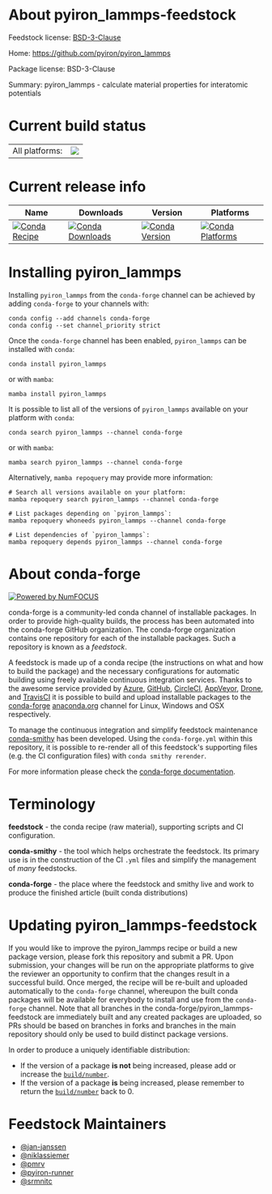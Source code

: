 About pyiron_lammps-feedstock
=============================

Feedstock license: [BSD-3-Clause](https://github.com/conda-forge/pyiron_lammps-feedstock/blob/main/LICENSE.txt)

Home: https://github.com/pyiron/pyiron_lammps

Package license: BSD-3-Clause

Summary: pyiron_lammps - calculate material properties for interatomic potentials

Current build status
====================


<table><tr><td>All platforms:</td>
    <td>
      <a href="https://dev.azure.com/conda-forge/feedstock-builds/_build/latest?definitionId=4868&branchName=main">
        <img src="https://dev.azure.com/conda-forge/feedstock-builds/_apis/build/status/pyiron_lammps-feedstock?branchName=main">
      </a>
    </td>
  </tr>
</table>

Current release info
====================

| Name | Downloads | Version | Platforms |
| --- | --- | --- | --- |
| [![Conda Recipe](https://img.shields.io/badge/recipe-pyiron__lammps-green.svg)](https://anaconda.org/conda-forge/pyiron_lammps) | [![Conda Downloads](https://img.shields.io/conda/dn/conda-forge/pyiron_lammps.svg)](https://anaconda.org/conda-forge/pyiron_lammps) | [![Conda Version](https://img.shields.io/conda/vn/conda-forge/pyiron_lammps.svg)](https://anaconda.org/conda-forge/pyiron_lammps) | [![Conda Platforms](https://img.shields.io/conda/pn/conda-forge/pyiron_lammps.svg)](https://anaconda.org/conda-forge/pyiron_lammps) |

Installing pyiron_lammps
========================

Installing `pyiron_lammps` from the `conda-forge` channel can be achieved by adding `conda-forge` to your channels with:

```
conda config --add channels conda-forge
conda config --set channel_priority strict
```

Once the `conda-forge` channel has been enabled, `pyiron_lammps` can be installed with `conda`:

```
conda install pyiron_lammps
```

or with `mamba`:

```
mamba install pyiron_lammps
```

It is possible to list all of the versions of `pyiron_lammps` available on your platform with `conda`:

```
conda search pyiron_lammps --channel conda-forge
```

or with `mamba`:

```
mamba search pyiron_lammps --channel conda-forge
```

Alternatively, `mamba repoquery` may provide more information:

```
# Search all versions available on your platform:
mamba repoquery search pyiron_lammps --channel conda-forge

# List packages depending on `pyiron_lammps`:
mamba repoquery whoneeds pyiron_lammps --channel conda-forge

# List dependencies of `pyiron_lammps`:
mamba repoquery depends pyiron_lammps --channel conda-forge
```


About conda-forge
=================

[![Powered by
NumFOCUS](https://img.shields.io/badge/powered%20by-NumFOCUS-orange.svg?style=flat&colorA=E1523D&colorB=007D8A)](https://numfocus.org)

conda-forge is a community-led conda channel of installable packages.
In order to provide high-quality builds, the process has been automated into the
conda-forge GitHub organization. The conda-forge organization contains one repository
for each of the installable packages. Such a repository is known as a *feedstock*.

A feedstock is made up of a conda recipe (the instructions on what and how to build
the package) and the necessary configurations for automatic building using freely
available continuous integration services. Thanks to the awesome service provided by
[Azure](https://azure.microsoft.com/en-us/services/devops/), [GitHub](https://github.com/),
[CircleCI](https://circleci.com/), [AppVeyor](https://www.appveyor.com/),
[Drone](https://cloud.drone.io/welcome), and [TravisCI](https://travis-ci.com/)
it is possible to build and upload installable packages to the
[conda-forge](https://anaconda.org/conda-forge) [anaconda.org](https://anaconda.org/)
channel for Linux, Windows and OSX respectively.

To manage the continuous integration and simplify feedstock maintenance
[conda-smithy](https://github.com/conda-forge/conda-smithy) has been developed.
Using the ``conda-forge.yml`` within this repository, it is possible to re-render all of
this feedstock's supporting files (e.g. the CI configuration files) with ``conda smithy rerender``.

For more information please check the [conda-forge documentation](https://conda-forge.org/docs/).

Terminology
===========

**feedstock** - the conda recipe (raw material), supporting scripts and CI configuration.

**conda-smithy** - the tool which helps orchestrate the feedstock.
                   Its primary use is in the construction of the CI ``.yml`` files
                   and simplify the management of *many* feedstocks.

**conda-forge** - the place where the feedstock and smithy live and work to
                  produce the finished article (built conda distributions)


Updating pyiron_lammps-feedstock
================================

If you would like to improve the pyiron_lammps recipe or build a new
package version, please fork this repository and submit a PR. Upon submission,
your changes will be run on the appropriate platforms to give the reviewer an
opportunity to confirm that the changes result in a successful build. Once
merged, the recipe will be re-built and uploaded automatically to the
`conda-forge` channel, whereupon the built conda packages will be available for
everybody to install and use from the `conda-forge` channel.
Note that all branches in the conda-forge/pyiron_lammps-feedstock are
immediately built and any created packages are uploaded, so PRs should be based
on branches in forks and branches in the main repository should only be used to
build distinct package versions.

In order to produce a uniquely identifiable distribution:
 * If the version of a package **is not** being increased, please add or increase
   the [``build/number``](https://docs.conda.io/projects/conda-build/en/latest/resources/define-metadata.html#build-number-and-string).
 * If the version of a package **is** being increased, please remember to return
   the [``build/number``](https://docs.conda.io/projects/conda-build/en/latest/resources/define-metadata.html#build-number-and-string)
   back to 0.

Feedstock Maintainers
=====================

* [@jan-janssen](https://github.com/jan-janssen/)
* [@niklassiemer](https://github.com/niklassiemer/)
* [@pmrv](https://github.com/pmrv/)
* [@pyiron-runner](https://github.com/pyiron-runner/)
* [@srmnitc](https://github.com/srmnitc/)


<!-- dummy commit to enable rerendering -->

